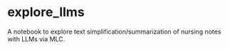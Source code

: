# explore_llms

A notebook to explore text simplification/summarization of nursing notes with LLMs via MLC.
